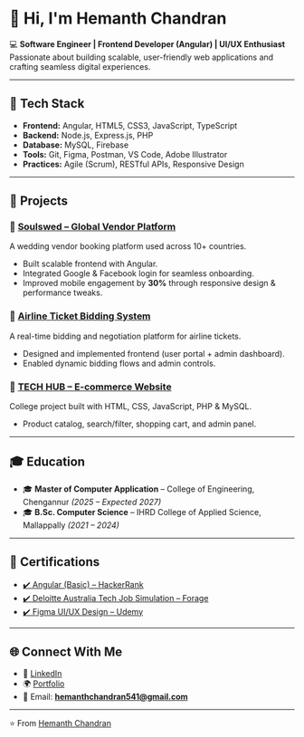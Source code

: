 # 👋 Hi, I'm Hemanth Chandran  

💻 **Software Engineer | Frontend Developer (Angular) | UI/UX Enthusiast**  
Passionate about building scalable, user-friendly web applications and crafting seamless digital experiences.  

---

## 🔧 Tech Stack  
- **Frontend:** Angular, HTML5, CSS3, JavaScript, TypeScript  
- **Backend:** Node.js, Express.js, PHP  
- **Database:** MySQL, Firebase  
- **Tools:** Git, Figma, Postman, VS Code, Adobe Illustrator  
- **Practices:** Agile (Scrum), RESTful APIs, Responsive Design  

---

## 🚀 Projects  

### 🔹 [Soulswed – Global Vendor Platform](#)  
A wedding vendor booking platform used across 10+ countries.  
- Built scalable frontend with Angular.  
- Integrated Google & Facebook login for seamless onboarding.  
- Improved mobile engagement by **30%** through responsive design & performance tweaks.  

### 🔹 [Airline Ticket Bidding System](#)  
A real-time bidding and negotiation platform for airline tickets.  
- Designed and implemented frontend (user portal + admin dashboard).  
- Enabled dynamic bidding flows and admin controls.  

### 🔹 [TECH HUB – E-commerce Website](#)  
College project built with HTML, CSS, JavaScript, PHP & MySQL.  
- Product catalog, search/filter, shopping cart, and admin panel.  

---

## 🎓 Education  
- 🎓 **Master of Computer Application** – College of Engineering, Chengannur *(2025 – Expected 2027)*  
- 🎓 **B.Sc. Computer Science** – IHRD College of Applied Science, Mallappally *(2021 – 2024)*  

---

## 📜 Certifications  
- [✔️ Angular (Basic) – HackerRank](https://www.hackerrank.com/certificates/iframe/8f86f2d45625)  
- [✔️ Deloitte Australia Tech Job Simulation – Forage](https://forage-uploads-prod.s3.amazonaws.com/completion-certificates/9PBTqmSxAf6zZTseP/udmxiyHeqYQLkTPvf_9PBTqmSxAf6zZTseP_HWvf3NFkJsBNCEzgD_1752306418129_completion_certificate.pdf)  
- [✔️ Figma UI/UX Design – Udemy](https://www.udemy.com/certificate/UC-f685f6b5-44bb-4b09-8086-b1765a29a592/)  

---

## 🌐 Connect With Me  
- 🔗 [LinkedIn](https://www.linkedin.com/in/hemanthchandran/)  
- 🌍 [Portfolio](https://hmc-portfolio.vercel.app/)  
- 📧 Email: **hemanthchandran541@gmail.com**  

---

⭐️ From [Hemanth Chandran](https://github.com/your-username)  
